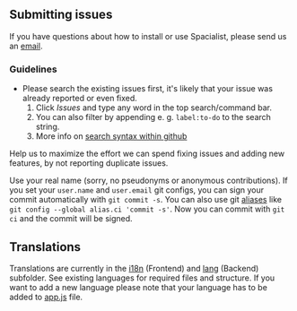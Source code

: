 ## Submitting issues
If you have questions about how to install or use Spacialist, please send us an [email](mailto:spacialist@escience.uni-tuebingen.de).

### Guidelines
- Please search the existing issues first, it's likely that your issue was already reported or even fixed.
  1. Click _Issues_ and type any word in the top search/command bar.
  2. You can also filter by appending e. g. `label:to-do` to the search string.
  3. More info on [search syntax within github](https://help.github.com/articles/searching-issues)

Help us to maximize the effort we can spend fixing issues and adding new features, by not reporting duplicate issues.

Use your real name (sorry, no pseudonyms or anonymous contributions).
If you set your `user.name` and `user.email` git configs, you can sign your
commit automatically with `git commit -s`. You can also use git [aliases](https://git-scm.com/book/tr/v2/Git-Basics-Git-Aliases)
like `git config --global alias.ci 'commit -s'`. Now you can commit with
`git ci` and the commit will be signed.

## Translations
Translations are currently in the [i18n](https://github.com/eScienceCenter/Spacialist/tree/master/resources/js/i18n) (Frontend) and [lang](https://github.com/eScienceCenter/Spacialist/tree/master/resources/lang) (Backend) subfolder. See existing languages for required files and structure. If you want to add a new language please note that your language has to be added to [app.js](https://github.com/eScienceCenter/Spacialist/tree/master/resources/app.js) file.
